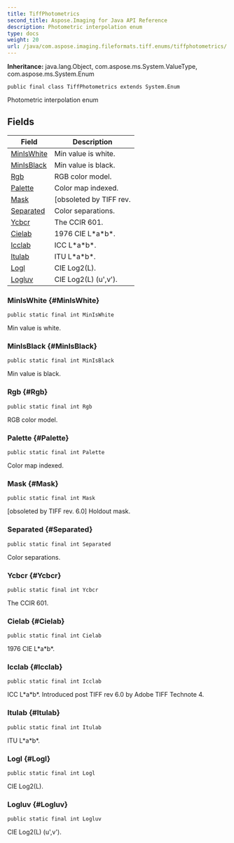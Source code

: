 ```yaml
---
title: TiffPhotometrics
second_title: Aspose.Imaging for Java API Reference
description: Photometric interpolation enum
type: docs
weight: 20
url: /java/com.aspose.imaging.fileformats.tiff.enums/tiffphotometrics/
---
```

**Inheritance:**
java.lang.Object, com.aspose.ms.System.ValueType, com.aspose.ms.System.Enum
```
public final class TiffPhotometrics extends System.Enum
```

Photometric interpolation enum
## Fields

| Field | Description |
| --- | --- |
| [MinIsWhite](#MinIsWhite) | Min value is white. |
| [MinIsBlack](#MinIsBlack) | Min value is black. |
| [Rgb](#Rgb) | RGB color model. |
| [Palette](#Palette) | Color map indexed. |
| [Mask](#Mask) | [obsoleted by TIFF rev. |
| [Separated](#Separated) | Color separations. |
| [Ycbcr](#Ycbcr) | The CCIR 601. |
| [Cielab](#Cielab) | 1976 CIE L\*a\*b\*. |
| [Icclab](#Icclab) | ICC L\*a\*b\*. |
| [Itulab](#Itulab) | ITU L\*a\*b\*. |
| [Logl](#Logl) | CIE Log2(L). |
| [Logluv](#Logluv) | CIE Log2(L) (u',v'). |
### MinIsWhite {#MinIsWhite}
```
public static final int MinIsWhite
```


Min value is white.

### MinIsBlack {#MinIsBlack}
```
public static final int MinIsBlack
```


Min value is black.

### Rgb {#Rgb}
```
public static final int Rgb
```


RGB color model.

### Palette {#Palette}
```
public static final int Palette
```


Color map indexed.

### Mask {#Mask}
```
public static final int Mask
```


[obsoleted by TIFF rev. 6.0] Holdout mask.

### Separated {#Separated}
```
public static final int Separated
```


Color separations.

### Ycbcr {#Ycbcr}
```
public static final int Ycbcr
```


The CCIR 601.

### Cielab {#Cielab}
```
public static final int Cielab
```


1976 CIE L\*a\*b\*.

### Icclab {#Icclab}
```
public static final int Icclab
```


ICC L\*a\*b\*. Introduced post TIFF rev 6.0 by Adobe TIFF Technote 4.

### Itulab {#Itulab}
```
public static final int Itulab
```


ITU L\*a\*b\*.

### Logl {#Logl}
```
public static final int Logl
```


CIE Log2(L).

### Logluv {#Logluv}
```
public static final int Logluv
```


CIE Log2(L) (u',v').

